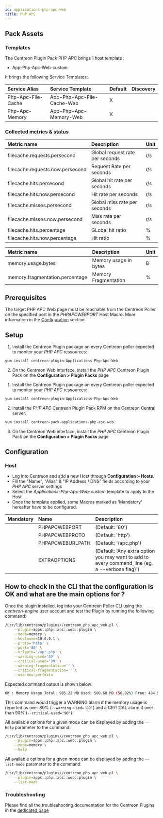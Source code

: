 ```yaml
---
id: applications-php-apc-web
title: PHP APC
---
```


## Pack Assets

### Templates

The Centreon Plugin Pack PHP APC brings 1 host template :
* App-Php-Apc-Web-custom

It brings the following Service Templates:

| Service Alias      | Service Template           | Default | Discovery |
|:-------------------|:---------------------------|:--------|:----------|
| Php-Apc-File-Cache | App-Php-Apc-File-Cache-Web | X       |           |
| Php-Apc-Memory     | App-Php-Apc-Memory-Web     | X       |           |

### Collected metrics & status

<!--DOCUSAURUS_CODE_TABS-->

<!--Php-Apc-File-Cache-->

| Metric name                      | Description                     | Unit |
|:---------------------------------|:--------------------------------|:-----|
| filecache.requests.persecond     | Global request rate per seconds | r/s  |
| filecache.requests.now.persecond | Request Rate per seconds        | r/s  |
| filecache.hits.persecond         | Global hit rate per seconds     | r/s  |
| filecache.hits.now.persecond     | Hit rate per seconds            | r/s  |
| filecache.misses.persecond       | Global miss rate per seconds    | r/s  |
| filecache.misses.now.persecond   | Miss rate per seconds           | r/s  |
| filecache.hits.percentage        | GLobal hit ratio                | %    |
| filecache.hits.now.percentage    | Hit ratio                       | %    |

<!--Php-Apc-Memory-->

| Metric name                     | Description                   | Unit |
|:--------------------------------|:------------------------------|:-----|
| memory.usage.bytes              | Memory usage in bytes         | B    |
| memory.fragmentation.percentage | Memory Fragmentation          | %    |

<!--END_DOCUSAURUS_CODE_TABS-->

## Prerequisites

The target PHP APC Web page must be reachable from the Centreon Poller on the 
specified port in the *PHPAPCWEBPORT* Host Macro. More information in the 
[Configuration](#Configuration) section.

## Setup

<!--DOCUSAURUS_CODE_TABS-->

<!--Online IMP Licence & IT-100 Editions-->

1. Install the Centreon Plugin package on every Centreon poller expected to monitor your *PHP APC* ressources:

```bash
yum install centreon-plugin-Applications-Php-Apc-Web
```

2. On the Centreon Web interface, install the *PHP APC* Centreon Plugin Pack on the **Configuration > Plugin Packs** page

<!--Offline IMP License-->

1. Install the Centreon Plugin package on every Centreon poller expected to monitor your *PHP APC* ressources:

```bash
yum install centreon-plugin-Applications-Php-Apc-Web
```

2. Install the *PHP APC* Centreon Plugin Pack RPM on the Centreon Central server:

 ```bash
yum install centreon-pack-applications-php-apc-web
```

3. On the Centreon Web interface, install the *PHP APC* Centreon Plugin Pack on the **Configuration > Plugin Packs** page

<!--END_DOCUSAURUS_CODE_TABS-->

## Configuration

### Host

* Log into Centreon and add a new Host through **Configuration > Hosts**.
* Fill the "Name", "Alias" & "IP Address / DNS" fields according to your *PHP APC* server settings
* Select the *Applications-Php-Apc-Web-custom* template to apply to the Host
* Once the template applied, some Macros marked as 'Mandatory' hereafter have to be configured.

| Mandatory | Name             | Description                                                                                     |
|:----------|:-----------------|:------------------------------------------------------------------------------------------------|
|           | PHPAPCWEBPORT    | (Default: '80')                                                                                 |
|           | PHPAPCWEBPROTO   | (Default: 'http')                                                                               |
|           | PHPAPCWEBURLPATH | (Default: '/apc.php')                                                                           |
|           | EXTRAOPTIONS     | (Default: 'Any extra option you may want to add to every command\_line (eg. a --verbose flag)') |

## How to check in the CLI that the configuration is OK and what are the main options for ? 

Once the plugin installed, log into your Centreon Poller CLI using the 
*centreon-engine* user account and test the Plugin by running the following 
command:

```bash
/usr/lib/centreon/plugins//centreon_php_apc_web.pl \
    --plugin=apps::php::apc::web::plugin \
    --mode=memory \
    --hostname=10.0.0.1 \
    --proto='http' \
    --port='80' \
    --urlpath='/apc.php' \
    --warning-used='80' \
    --critical-used='90' \
    --warning-fragmentation='' \
    --critical-fragmentation='' \
    --use-new-perfdata 
```

Expected command output is shown below:

```bash
OK : Memory Usage Total: 985.22 MB Used: 500.68 MB (50.82%) Free: 484.54 MB (49.18%) Memory Fragmentation: 10% | 'memory.usage.bytes'=525000704B;80;90;0;1033080832 'memory.fragmentation.percentage'=10%;;;0;100 
```

This command would trigger a WARNING alarm if the memory usage is reported as
over 80% (`--warning-used='80'`) and a CRITICAL alarm if over than 90%
(`--critical-used='90'`).

All available options for a given mode can be displayed by adding the 
`--help` parameter to the command:

```bash
/usr/lib/centreon/plugins//centreon_php_apc_web.pl \
    --plugin=apps::php::apc::web::plugin \
    --mode=memory \
    --help
```

All available options for a given mode can be displayed by adding the 
`--list-mode` parameter to the command:

```bash
/usr/lib/centreon/plugins//centreon_php_apc_web.pl \
    --plugin=apps::php::apc::web::plugin \
    --list-mode
```

### Troubleshooting

Please find all the troubleshooting documentation for the Centreon Plugins
in the [dedicated page](../tutorials/troubleshooting-plugins.md)